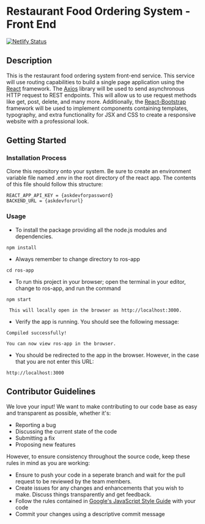 # Restaurant Food Ordering System - Front End

[![Netlify Status](https://api.netlify.com/api/v1/badges/1e22a3a1-21ce-43ac-94eb-9521f410a643/deploy-status)](https://app.netlify.com/sites/restaurantorderingsystem/deploys)

## Description

This is the restaurant food ordering system front-end service. This service will use routing capabilities to build a single page application using the [React](https://reactjs.org/) framework. The [Axios](https://github.com/axios/axios) library will be used to send asynchronous HTTP request to REST endpoints. This will allow us to use request methods like get, post, delete, and many more. Additionally, the [React-Bootstrap](https://react-bootstrap.github.io/) framework will be used to implement components containing templates, typography, and extra functionality for JSX and CSS to create a responsive website with a professional look.

## Getting Started

### Installation Process

Clone this repository onto your system.
Be sure to create an environment variable file named .env in the root directory of the react app. The contents of this file should follow this structure:

```
REACT_APP_API_KEY = {askdevforpassword}
BACKEND_URL = {askdevforurl}
```

### Usage

- To install the package providing all the node.js modules and dependencies.

```
npm install
```

- Always remember to change directory to ros-app

```
cd ros-app
```

- To run this project in your browser; open the terminal in your editor, change to ros-app, and run the command

```
npm start
```

` This will locally open in the browser as http://localhost:3000.`

- Verify the app is running. You should see the following message:

```
Compiled successfully!

You can now view ros-app in the browser.
```

- You should be redirected to the app in the browser. However, in the case that you are not enter this URL:

```
http://localhost:3000
```

## Contributor Guidelines

We love your input! We want to make contributing to our code base as easy and transparent as possible, whether it's:

- Reporting a bug
- Discussing the current state of the code
- Submitting a fix
- Proposing new features

However, to ensure consistency throughout the source code, keep these rules in mind as you are working:

- Ensure to push your code in a seperate branch and wait for the pull request to be reviewed by the team members.
- Create issues for any changes and enhancements that you wish to make. Discuss things transparently and get feedback.
- Follow the rules contained in [Google's JavaScript Style Guide](https://google.github.io/styleguide/javascriptguide.xml) with your code
- Commit your changes using a descriptive commit message
